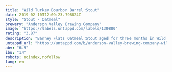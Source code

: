 ```yaml
---
title: "Wild Turkey Bourbon Barrel Stout"
date: 2019-02-10T12:09:23.798824Z
style: "Stout - Oatmeal"
brewery: "Anderson Valley Brewing Company"
image: "https://labels.untappd.com/labels/130880"
rating: "3.87"
description: "Barney Flats Oatmeal Stout aged for three months in Wild Turkey Bourbon Barrels. Deep ebony hue with a beautiful mahogany head, an aroma of fresh-baked bread, toffee, and espresso mingling with the woody vanilla notes of Bourbon whiskey and the rich roasted flavors wrapped with Bourbon. "
untappd_url: "https://untappd.com/b/anderson-valley-brewing-company-wild-turkey-bourbon-barrel-stout/130880"
abv: "6.9"
ibu: "14"
robots: noindex,nofollow
lang: en
---
```

